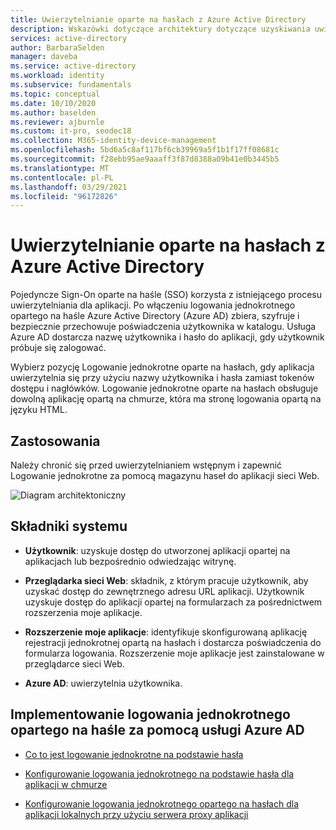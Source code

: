 ```yaml
---
title: Uwierzytelnianie oparte na hasłach z Azure Active Directory
description: Wskazówki dotyczące architektury dotyczące uzyskiwania uwierzytelniania opartego na hasłach z Azure Active Directory.
services: active-directory
author: BarbaraSelden
manager: daveba
ms.service: active-directory
ms.workload: identity
ms.subservice: fundamentals
ms.topic: conceptual
ms.date: 10/10/2020
ms.author: baselden
ms.reviewer: ajburnle
ms.custom: it-pro, seodec18
ms.collection: M365-identity-device-management
ms.openlocfilehash: 5bd6a5c8af117bf6cb39969a5f1b1f17ff08681c
ms.sourcegitcommit: f28ebb95ae9aaaff3f87d8388a09b41e0b3445b5
ms.translationtype: MT
ms.contentlocale: pl-PL
ms.lasthandoff: 03/29/2021
ms.locfileid: "96172826"
---
```

# <a name="password-based-authentication-with-azure-active-directory"></a>Uwierzytelnianie oparte na hasłach z Azure Active Directory

Pojedyncze Sign-On oparte na haśle (SSO) korzysta z istniejącego procesu uwierzytelniania dla aplikacji. Po włączeniu logowania jednokrotnego opartego na haśle Azure Active Directory (Azure AD) zbiera, szyfruje i bezpiecznie przechowuje poświadczenia użytkownika w katalogu. Usługa Azure AD dostarcza nazwę użytkownika i hasło do aplikacji, gdy użytkownik próbuje się zalogować.

Wybierz pozycję Logowanie jednokrotne oparte na hasłach, gdy aplikacja uwierzytelnia się przy użyciu nazwy użytkownika i hasła zamiast tokenów dostępu i nagłówków. Logowanie jednokrotne oparte na hasłach obsługuje dowolną aplikację opartą na chmurze, która ma stronę logowania opartą na języku HTML. 

## <a name="use-when"></a>Zastosowania

Należy chronić się przed uwierzytelnianiem wstępnym i zapewnić Logowanie jednokrotne za pomocą magazynu haseł do aplikacji sieci Web.

![Diagram architektoniczny](./media/authentication-patterns/password-based-sso-auth.png)


## <a name="components-of-system"></a>Składniki systemu

* **Użytkownik**: uzyskuje dostęp do utworzonej aplikacji opartej na aplikacjach lub bezpośrednio odwiedzając witrynę. 

* **Przeglądarka sieci Web**: składnik, z którym pracuje użytkownik, aby uzyskać dostęp do zewnętrznego adresu URL aplikacji. Użytkownik uzyskuje dostęp do aplikacji opartej na formularzach za pośrednictwem rozszerzenia moje aplikacje. 

* **Rozszerzenie moje aplikacje**: identyfikuje skonfigurowaną aplikację rejestracji jednokrotnej opartą na hasłach i dostarcza poświadczenia do formularza logowania. Rozszerzenie moje aplikacje jest zainstalowane w przeglądarce sieci Web. 

* **Azure AD**: uwierzytelnia użytkownika.

## <a name="implement-password-based-sso-with-azure-ad"></a>Implementowanie logowania jednokrotnego opartego na haśle za pomocą usługi Azure AD

* [Co to jest logowanie jednokrotne na podstawie hasła](../manage-apps/what-is-single-sign-on.md) 

* [Konfigurowanie logowania jednokrotnego na podstawie hasła dla aplikacji w chmurze ](../manage-apps/configure-password-single-sign-on-non-gallery-applications.md)

* [Konfigurowanie logowania jednokrotnego opartego na hasłach dla aplikacji lokalnych przy użyciu serwera proxy aplikacji](../manage-apps/application-proxy-configure-single-sign-on-password-vaulting.md)

